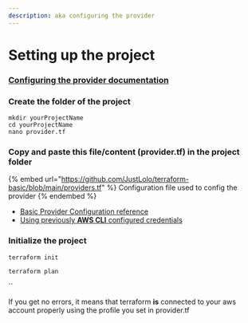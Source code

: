 ```yaml
---
description: aka configuring the provider
---
```


# Setting up the project

### [Configuring the provider documentation](https://registry.terraform.io/providers/hashicorp/aws/latest/docs#shared-configuration-and-credentials-files)

### Create the folder of the project

```
mkdir yourProjectName
cd yourProjectName
nano provider.tf
```

### **Copy and paste this file/content (provider.tf) in the project folder**

{% embed url="https://github.com/JustLolo/terraform-basic/blob/main/providers.tf" %}
Configuration file used to config the provider
{% endembed %}

* [Basic Provider Configuration reference](https://registry.terraform.io/providers/hashicorp/aws/latest/docs#example-usage)
* [Using previously **AWS CLI** configured credentials](https://registry.terraform.io/providers/hashicorp/aws/latest/docs#shared-configuration-and-credentials-files)



### Initialize the project

`terraform init`

`terraform plan`

``

If you get no errors, it means that terraform **is** connected to your aws account properly using the profile you set in provider.tf

